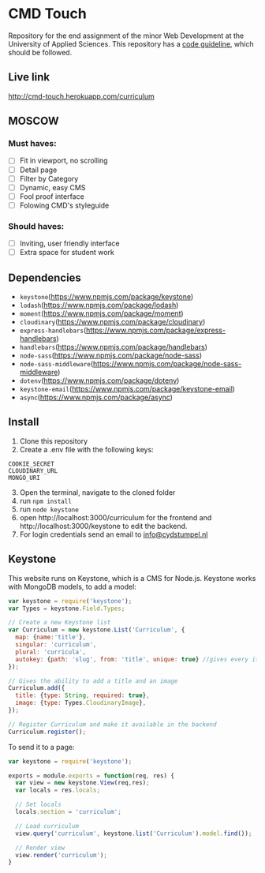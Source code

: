 # CMD Touch
Repository for the end assignment of the minor Web Development at the University of Applied Sciences. This repository has a [code guideline](/code-styleguide.md), which should be followed.

## Live link
http://cmd-touch.herokuapp.com/curriculum

## MOSCOW
### Must haves:
- [ ] Fit in viewport, no scrolling
- [ ] Detail page
- [ ] Filter by Category
- [ ] Dynamic, easy CMS
- [ ] Fool proof interface
- [ ] Folowing CMD's styleguide

### Should haves:
- [ ] Inviting, user friendly interface
- [ ] Extra space for student work

## Dependencies
- `keystone`(https://www.npmjs.com/package/keystone)
- `lodash`(https://www.npmjs.com/package/lodash)
- `moment`(https://www.npmjs.com/package/moment)
- `cloudinary`(https://www.npmjs.com/package/cloudinary)
- `express-handlebars`(https://www.npmjs.com/package/express-handlebars)
- `handlebars`(https://www.npmjs.com/package/handlebars)
- `node-sass`(https://www.npmjs.com/package/node-sass)
- `node-sass-middleware`(https://www.npmjs.com/package/node-sass-middleware)
- `dotenv`(https://www.npmjs.com/package/dotenv)
- `keystone-email`(https://www.npmjs.com/package/keystone-email)
- `async`(https://www.npmjs.com/package/async)

## Install
1. Clone this repository
2. Create a .env file with the following keys:
```.env
COOKIE_SECRET
CLOUDINARY_URL
MONGO_URI
```
3. Open the terminal, navigate to the cloned folder
4. run `npm install`
5. run `node keystone`
6. open http://localhost:3000/curriculum for the frontend and http://localhost:3000/keystone to edit the backend.
7. For login credentials send an email to info@cydstumpel.nl

## Keystone
This website runs on Keystone, which is a CMS for Node.js. Keystone works with MongoDB models, to add a model:
```javascript
var keystone = require('keystone');
var Types = keystone.Field.Types;

// Create a new Keystone list
var Curriculum = new keystone.List('Curriculum', {
  map: {name:'title'},
  singular: 'curriculum',
  plural: 'curricula',
  autokey: {path: 'slug', from: 'title', unique: true} //gives every item made in curriculum a unique slug based on the title
});

// Gives the ability to add a title and an image
Curriculum.add({
  title: {type: String, required: true},
  image: {type: Types.CloudinaryImage},
});

// Register Curriculum and make it available in the backend
Curriculum.register();
```
To send it to a page:
```javascript
var keystone = require('keystone');

exports = module.exports = function(req, res) {
  var view = new keystone.View(req,res);
  var locals = res.locals;

  // Set locals
  locals.section = 'curriculum';

  // Load curriculum
  view.query('curriculum', keystone.list('Curriculum').model.find());

  // Render view
  view.render('curriculum');
}
```

